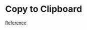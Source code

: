# Copy to Clipboard

[Reference](https://unix.stackexchange.com/questions/15715/getting-tmux-to-copy-a-buffer-to-the-clipboard/16405)

